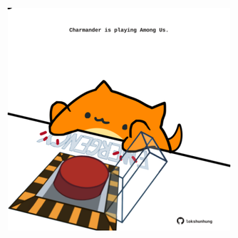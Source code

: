 <!-- built at 04/04/2022, 14:00:46 UTC -->
<p align="center">
  <img width="500" height="500" src="./ReadmeImage.svg">
</p>
